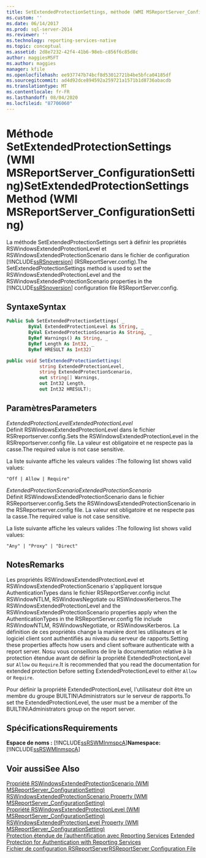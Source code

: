 ```yaml
---
title: SetExtendedProtectionSettings, méthode (WMI MSReportServer_ConfigurationSetting) | Microsoft Docs
ms.custom: ''
ms.date: 06/14/2017
ms.prod: sql-server-2014
ms.reviewer: ''
ms.technology: reporting-services-native
ms.topic: conceptual
ms.assetid: 2d8e7232-42f4-41b6-98eb-c856f6c85d8c
author: maggiesMSFT
ms.author: maggies
manager: kfile
ms.openlocfilehash: ee937747b74bcf8d53012721b4be5bfca04185df
ms.sourcegitcommit: ad4d92dce894592a259721a1571b1d8736abacdb
ms.translationtype: MT
ms.contentlocale: fr-FR
ms.lasthandoff: 08/04/2020
ms.locfileid: "87706060"
---
```

# <a name="setextendedprotectionsettings-method-wmi-msreportserver_configurationsetting"></a><span data-ttu-id="3b182-102">Méthode SetExtendedProtectionSettings (WMI MSReportServer_ConfigurationSetting)</span><span class="sxs-lookup"><span data-stu-id="3b182-102">SetExtendedProtectionSettings Method (WMI MSReportServer_ConfigurationSetting)</span></span>
  <span data-ttu-id="3b182-103">La méthode SetExtendedProtectionSettings sert à définir les propriétés RSWindowsExtendedProtectionLevel et RSWindowsExtendedProtectionScenario dans le fichier de configuration [!INCLUDE[ssRSnoversion](../../includes/ssrsnoversion-md.md)] (RSReportServer.config).</span><span class="sxs-lookup"><span data-stu-id="3b182-103">The SetExtendedProtectionSettings method is used to set the RSWindowsExtendedProtectionLevel and the RSWindowsExtendedProtectionScenario properties in the [!INCLUDE[ssRSnoversion](../../includes/ssrsnoversion-md.md)] configuration file RSReportServer.config.</span></span>  
  
## <a name="syntax"></a><span data-ttu-id="3b182-104">Syntaxe</span><span class="sxs-lookup"><span data-stu-id="3b182-104">Syntax</span></span>  
  
```vb  
Public Sub SetExtendedProtectionSettings( _  
        ByVal ExtendedProtectionLevel As String, _  
        ByVal ExtendedProtectionScenario As String, _  
        ByRef Warnings() As String, _  
        ByRef Length As Int32, _  
        ByRef HRESULT As Int32)  
```  
  
```csharp  
public void SetExtendedProtectionSettings(  
            string ExtendedProtectionLevel,  
            string ExtendedProtectionScenario,  
            out string[] Warnings,  
            out Int32 Length,  
            out Int32 HRESULT);  
```  
  
## <a name="parameters"></a><span data-ttu-id="3b182-105">Paramètres</span><span class="sxs-lookup"><span data-stu-id="3b182-105">Parameters</span></span>  
 <span data-ttu-id="3b182-106">*ExtendedProtectionLevel*</span><span class="sxs-lookup"><span data-stu-id="3b182-106">*ExtendedProtectionLevel*</span></span>  
 <span data-ttu-id="3b182-107">Définit RSWindowsExtendedProtectionLevel dans le fichier RSRreportserver.config.</span><span class="sxs-lookup"><span data-stu-id="3b182-107">Sets the RSWindowsExtendedProtectionLevel in the RSRreportserver.config file.</span></span> <span data-ttu-id="3b182-108">La valeur est obligatoire et ne respecte pas la casse.</span><span class="sxs-lookup"><span data-stu-id="3b182-108">The required value is not case sensitive.</span></span>  
  
 <span data-ttu-id="3b182-109">La liste suivante affiche les valeurs valides :</span><span class="sxs-lookup"><span data-stu-id="3b182-109">The following list shows valid values:</span></span>  
  
 `"Off | Allow | Require"`  
  
 <span data-ttu-id="3b182-110">*ExtendedProtectionScenario*</span><span class="sxs-lookup"><span data-stu-id="3b182-110">*ExtendedProtectionScenario*</span></span>  
 <span data-ttu-id="3b182-111">Définit RSWindowsExtendedProtectionScenario dans le fichier RSReportserver.config.</span><span class="sxs-lookup"><span data-stu-id="3b182-111">Sets the RSWindowsExtendedProtectionScenario in the RSReportserver.config file.</span></span> <span data-ttu-id="3b182-112">La valeur est obligatoire et ne respecte pas la casse.</span><span class="sxs-lookup"><span data-stu-id="3b182-112">The required value is not case sensitive.</span></span>  
  
 <span data-ttu-id="3b182-113">La liste suivante affiche les valeurs valides :</span><span class="sxs-lookup"><span data-stu-id="3b182-113">The following list shows valid values:</span></span>  
  
 `"Any" | "Proxy" | "Direct"`  
  
## <a name="remarks"></a><span data-ttu-id="3b182-114">Notes</span><span class="sxs-lookup"><span data-stu-id="3b182-114">Remarks</span></span>  
 <span data-ttu-id="3b182-115">Les propriétés RSWindowsExtendedProtectionLevel et RSWindowsExtendedProtectionScenario s'appliquent lorsque AuthenticationTypes dans le fichier RSReportServer.config inclut RSWindowNTLM, RSWindowsNegotiate ou RSWindowsKerberos.</span><span class="sxs-lookup"><span data-stu-id="3b182-115">The RSWindowsExtendedProtectionLevel and the RSWindowsExtendedProtectionScenario properties apply when the AuthenticationTypes in the RSReportServer.config file include RSWindowNTLM, RSWindowsNegotiate, or RSWindowsKerberos.</span></span> <span data-ttu-id="3b182-116">La définition de ces propriétés change la manière dont les utilisateurs et le logiciel client sont authentifiés au niveau du serveur de rapports.</span><span class="sxs-lookup"><span data-stu-id="3b182-116">Setting these properties affects how users and client software authenticate with a report server.</span></span> <span data-ttu-id="3b182-117">Nosu vous conseillons de lire la documentation relative à la protection étendue avant de définir la propriété ExtendedProtectionLevel sur `Allow` ou `Require`.</span><span class="sxs-lookup"><span data-stu-id="3b182-117">It is recommended that you read the documentation for extended protection before setting ExtendedProtectionLevel to either `Allow` or `Require`.</span></span>  
  
 <span data-ttu-id="3b182-118">Pour définir la propriété ExtendedProtectionLevel, l'utilisateur doit être un membre du groupe BUILTIN\Administrators sur le serveur de rapports.</span><span class="sxs-lookup"><span data-stu-id="3b182-118">To set the ExtendedProtectionLevel, the user must be a member of the BUILTIN\Administrators group on the report server.</span></span>  
  
## <a name="requirements"></a><span data-ttu-id="3b182-119">Spécifications</span><span class="sxs-lookup"><span data-stu-id="3b182-119">Requirements</span></span>  
 <span data-ttu-id="3b182-120">**Espace de noms :** [!INCLUDE[ssRSWMInmspcA](../../includes/ssrswminmspca-md.md)]</span><span class="sxs-lookup"><span data-stu-id="3b182-120">**Namespace:** [!INCLUDE[ssRSWMInmspcA](../../includes/ssrswminmspca-md.md)]</span></span>  
  
## <a name="see-also"></a><span data-ttu-id="3b182-121">Voir aussi</span><span class="sxs-lookup"><span data-stu-id="3b182-121">See Also</span></span>  
 <span data-ttu-id="3b182-122">[Propriété RSWindowsExtendedProtectionScenario &#40;WMI MSReportServer_ConfigurationSetting&#41;](rswindowsextendedprotectionscenario-property.md) </span><span class="sxs-lookup"><span data-stu-id="3b182-122">[RSWindowsExtendedProtectionScenario Property &#40;WMI MSReportServer_ConfigurationSetting&#41;](rswindowsextendedprotectionscenario-property.md) </span></span>  
 <span data-ttu-id="3b182-123">[Propriété RSWindowsExtendedProtectionLevel &#40;WMI MSReportServer_ConfigurationSetting&#41;](rswindowsextendedprotectionlevel-property.md) </span><span class="sxs-lookup"><span data-stu-id="3b182-123">[RSWindowsExtendedProtectionLevel Property &#40;WMI MSReportServer_ConfigurationSetting&#41;](rswindowsextendedprotectionlevel-property.md) </span></span>  
 <span data-ttu-id="3b182-124">[Protection étendue de l’authentification avec Reporting Services](../security/extended-protection-for-authentication-with-reporting-services.md) </span><span class="sxs-lookup"><span data-stu-id="3b182-124">[Extended Protection for Authentication with Reporting Services](../security/extended-protection-for-authentication-with-reporting-services.md) </span></span>  
 [<span data-ttu-id="3b182-125">Fichier de configuration RSReportServer</span><span class="sxs-lookup"><span data-stu-id="3b182-125">RSReportServer Configuration File</span></span>](../report-server/rsreportserver-config-configuration-file.md)  
  
  
